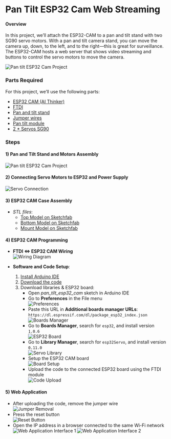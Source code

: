 # Pan Tilt ESP32 Cam Web Streaming
#### Overview
In this project, we’ll attach the ESP32-CAM to a pan and tilt stand with two SG90 servo motors. With a pan and tilt camera stand, you can move the camera up, down, to the left, and to the right—this is great for surveillance. The ESP32-CAM hosts a web server that shows video streaming and buttons to control the servo motors to move the camera.

![Pan tilt ESP32 Cam Project](images/Pan_tilt_ESP32_Cam_Project-20241028221918592.webp)

### Parts Required
For this project, we’ll use the following parts:
- [ESP32 CAM (AI Thinker)]()
- [FTDI]()
- [Pan and tilt stand]()
- [Jumper wires]()
- [Pan tilt module]()  
- [2 * Servos SG90]()

### Steps
#### 1) Pan and Tilt Stand and Motors Assembly
![Pan tilt ESP32 Cam Project](images/Pan_tilt_ESP32_Cam_Project-20241028223729276.webp)

#### 2) Connecting Servo Motors to ESP32 and Power Supply
![Servo Connection](images/Pan_tilt_ESP32_Cam_Project-20241029154135646.webp)

#### 3) ESP32 CAM Case Assembly
- *STL files*:
    - [Top Model on Sketchfab](https://sketchfab.com/3d-models/top-e2a87d0dc10746838a21e3a1ab0b27a4)
    - [Bottom Model on Sketchfab](https://sketchfab.com/3d-models/bottom-4c11fc81c39643fda570e0b3a168bfb9)
    - [Mount Model on Sketchfab](https://sketchfab.com/3d-models/mount-275df1afe2474d00bc77dd61d4536d96)

#### 4) ESP32 CAM Programming
- **FTDI <=> ESP32 CAM Wiring**  
  ![Wiring Diagram](images/Pan_tilt_ESP32_Cam_Project-20241028224355045.webp)

- **Software and Code Setup**:
  1. [Install Arduino IDE](https://www.arduino.cc/en/software/OldSoftwareReleases)
  2. [Download the code](https://github.com/ErroujiOussama/ESP32-CAM-pan-tilt-/tree/main/pan_tilt_esp32_cam)
  3. Download libraries & ESP32 board:
      - Open *pan_tilt_esp32_cam* sketch in Arduino IDE
      - Go to **Preferences** in the File menu  
        ![Preferences](images/Pan_tilt_ESP32_Cam_Project-20241029233436071.webp)
      - Paste this URL in **Additional boards manager URLs**: `https://dl.espressif.com/dl/package_esp32_index.json`  
        ![Boards Manager](images/Pan_tilt_ESP32_Cam_Project-20241029233958434.webp)
      - Go to **Boards Manager**, search for `esp32`, and install version `1.0.6`  
        ![ESP32 Board](images/Pan_tilt_ESP32_Cam_Project-20241029234625552.webp)
      - Go to **Library Manager**, search for `esp32Servo`, and install version `0.11.0`  
        ![Servo Library](images/Pan_tilt_ESP32_Cam_Project-20241029234636660.webp)
      - Setup the ESP32 CAM board  
        ![Board Setup](images/Pan_tilt_ESP32_Cam_Project-20241030004433764.webp)
      - Upload the code to the connected ESP32 board using the FTDI module  
        ![Code Upload](images/Pan_tilt_ESP32_Cam_Project-20241030004721719.webp)

#### 5) Web Application
- After uploading the code, remove the jumper wire  
  ![Jumper Removal](images/Pan_tilt_ESP32_Cam_Project-20241030013120277.webp)
- Press the reset button  
  ![Reset Button](images/Pan_tilt_ESP32_Cam_Project-20241030013433033.webp)
- Open the IP address in a browser connected to the same Wi-Fi network  
  ![Web Application Interface 1](images/Pan_tilt_ESP32_Cam_Project-20241030020927921.webp)
  ![Web Application Interface 2](images/Pan_tilt_ESP32_Cam_Project-20241030021425563.webp)
